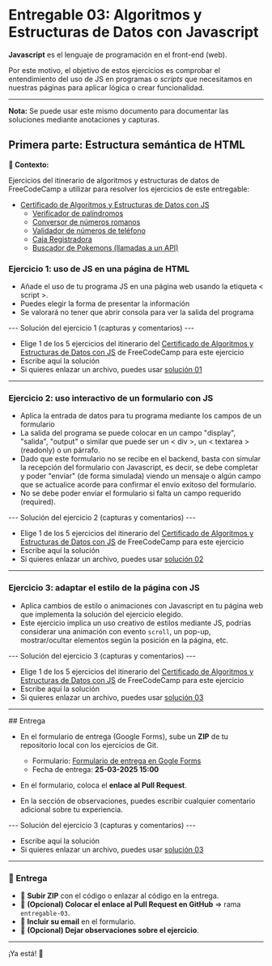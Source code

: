 # Entregable 03: Algoritmos y Estructuras de Datos con Javascript

**Javascript** es el lenguaje de programación en el front-end (web).


Por este motivo, el objetivo de estos ejercicios es comprobar el entendimiento
del uso de JS en programas o *scripts* que necesitamos en nuestras páginas para aplicar lógica o crear funcionalidad.

---

**Nota:** Se puede usar este mismo documento para documentar las soluciones mediante anotaciones y capturas.

## Primera parte: Estructura semántica de HTML

**📌 Contexto:**

Ejercicios del itinerario de algoritmos y estructuras de datos de FreeCodeCamp a utilizar para resolver los ejercicios de este entregable:

- [Certificado de Algoritmos y Estructuras de Datos con JS](https://www.freecodecamp.org/learn/javascript-algorithms-and-data-structures-v8/)
  - [Verificador de palíndromos](https://www.freecodecamp.org/learn/javascript-algorithms-and-data-structures-v8/build-a-palindrome-checker-project/build-a-palindrome-checker)
  - [Conversor de números romanos](https://www.freecodecamp.org/learn/javascript-algorithms-and-data-structures-v8/build-a-roman-numeral-converter-project/build-a-roman-numeral-converter)
  - [Validador de números de teléfono](https://www.freecodecamp.org/learn/javascript-algorithms-and-data-structures-v8/build-a-telephone-number-validator-project/build-a-telephone-number-validator)
  - [Caja Registradora](https://www.freecodecamp.org/learn/javascript-algorithms-and-data-structures-v8/build-a-cash-register-project/build-a-cash-register)
  - [Buscador de Pokemons (llamadas a un API)](https://www.freecodecamp.org/learn/javascript-algorithms-and-data-structures-v8/build-a-pokemon-search-app-project/build-a-pokemon-search-app)

### **Ejercicio 1: uso de JS en una página de HTML**  

- Añade el uso de tu programa JS en una página web usando la etiqueta &lt; script &gt;.
- Puedes elegir la forma de presentar la información
- Se valorará no tener que abrir consola para ver la salida del programa

--- Solución del ejercicio 1 (capturas y comentarios) ---

- Elige 1 de los 5 ejercicios del itinerario del [Certificado de Algoritmos y Estructuras de Datos con JS](https://www.freecodecamp.org/learn/javascript-algorithms-and-data-structures-v8/) de FreeCodeCamp para este ejercicio
- Escribe aquí la solución
- Si quieres enlazar un archivo, puedes usar [solución 01](./archivo.md)

--------------------------------------------------------------------------------

### **Ejercicio 2: uso interactivo de un formulario con JS**  

- Aplica la entrada de datos para tu programa mediante los campos de un formulario
- La salida del programa se puede colocar en un campo "display", "salida", "output" o similar que puede ser un &lt; div &gt;, un &lt; textarea &gt; (readonly) o un párrafo.
- Dado que este formulario no se recibe en el backend, basta con simular la recepción del formulario con Javascript, es decir, se debe completar y poder "enviar" (de forma simulada) viendo un mensaje o algún campo que se actualice acorde para confirmar el envío exitoso del formulario.
- No se debe poder enviar el formulario si falta un campo requerido (required).

--- Solución del ejercicio 2 (capturas y comentarios) ---

- Elige 1 de los 5 ejercicios del itinerario del [Certificado de Algoritmos y Estructuras de Datos con JS](https://www.freecodecamp.org/learn/javascript-algorithms-and-data-structures-v8/) de FreeCodeCamp para este ejercicio
- Escribe aquí la solución
- Si quieres enlazar un archivo, puedes usar [solución 02](./archivo.md)

--------------------------------------------------------------------------------

### **Ejercicio 3: adaptar el estilo de la página con JS**  

- Aplica cambios de estilo o animaciones con Javascript en tu página web que implementa la solución del ejercicio elegido.
- Este ejercicio implica un uso creativo de estilos mediante JS, podrías considerar una animación con evento `scroll`, un pop-up, mostrar/ocultar elementos según la posición en la página, etc.

--- Solución del ejercicio 3 (capturas y comentarios) ---

- Elige 1 de los 5 ejercicios del itinerario del [Certificado de Algoritmos y Estructuras de Datos con JS](https://www.freecodecamp.org/learn/javascript-algorithms-and-data-structures-v8/) de FreeCodeCamp para este ejercicio
- Escribe aquí la solución
- Si quieres enlazar un archivo, puedes usar [solución 03](./archivo.md)

--------------------------------------------------------------------------------

## Entrega

- En el formulario de entrega (Google Forms), sube un **ZIP** de tu repositorio local con los ejercicios de Git.  

  - Formulario: [Formulario de entrega en Gogle Forms](https://forms.gle/csnPaFVsja4x8wy77)
  - Fecha de entrega: **25-03-2025 15:00**

- En el formulario, coloca el **enlace al Pull Request**.  

- En la sección de observaciones, puedes escribir cualquier comentario adicional sobre tu experiencia.  

--- Solución del ejercicio 3 (capturas y comentarios) ---

- Escribe aquí la solución
- Si quieres enlazar un archivo, puedes usar [solución 03](./archivo.md)

--------------------------------------------------------------------------------

### **📩 Entrega**  
- 📂 **Subir ZIP** con el código o enlazar al código en la entrega.  
- 🔗 **(Opcional) Colocar el enlace al Pull Request en GitHub** => rama `entregable-03`.  
- 📧 **Incluir su email** en el formulario.  
- 📝 **(Opcional) Dejar observaciones sobre el ejercicio**.  

---


¡Ya está! 🚀
